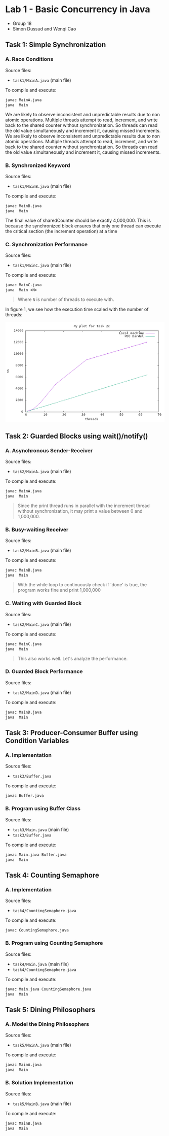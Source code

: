 # Lab 1 - Basic Concurrency in Java
- Group 18
- Simon Dussud and Wenqi Cao

## Task 1: Simple Synchronization

### A. Race Conditions
Source files:
- `task1/MainA.java` (main file)

To compile and execute:
```shell
javac MainA.java
java  Main
```
We are likely to observe inconsistent and unpredictable results due to non atomic operations.
Multiple threads attempt to read, increment, and write back to the shared counter without synchronization. So threads can read the old value simultaneously and increment it, causing missed increments.
We are likely to observe inconsistent and unpredictable results due to non atomic operations.
Multiple threads attempt to read, increment, and write back to the shared counter without synchronization. So threads can read the old value simultaneously and increment it, causing missed increments.

### B. Synchronized Keyword
Source files:
- `task1/MainB.java` (main file)

To compile and execute:
```shell
javac MainB.java
java  Main
```
The final value of sharedCounter should be exactly 4,000,000.
This is because the synchronized block ensures that only one thread can execute the critical section (the increment operation) at a time

### C. Synchronization Performance
Source files:
- `task1/MainC.java` (main file)

To compile and execute:
```shell
javac MainC.java
java  Main <N>
```
> Where `N` is number of threads to execute with.

In figure 1, we see how the execution time scaled with the number of threads:

![My plot for task 1c](data/task2c.png)

## Task 2: Guarded Blocks using wait()/notify()

### A. Asynchronous Sender-Receiver
Source files:
- `task2/MainA.java` (main file)

To compile and execute:
```shell
javac MainA.java
java  Main
```

> Since the print thread runs in parallel with the increment thread without synchronization, it may print a value between 0 and 1,000,000.

### B. Busy-waiting Receiver
Source files:
- `task2/MainB.java` (main file)

To compile and execute:
```shell
javac MainB.java
java  Main
```

> With the while loop to continuously check if 'done' is true, the program works fine and print 1,000,000

### C. Waiting with Guarded Block
Source files:
- `task2/MainC.java` (main file)

To compile and execute:
```shell
javac MainC.java
java  Main
```

> This also works well.
> Let's analyze the performance.

### D. Guarded Block Performance
Source files:
- `task2/MainD.java` (main file)

To compile and execute:
```shell
javac MainD.java
java  Main
```

## Task 3: Producer-Consumer Buffer using Condition Variables


### A. Implementation
Source files:
- `task3/Buffer.java`

To compile and execute:
```shell
javac Buffer.java
```

### B. Program using Buffer Class
Source files:
- `task3/Main.java` (main file)
- `task3/Buffer.java`

To compile and execute:
```shell
javac Main.java Buffer.java
java  Main
```

## Task 4: Counting Semaphore

### A. Implementation
Source files:
- `task4/CountingSemaphore.java`

To compile and execute:
```shell
javac CountingSemaphore.java
```

### B. Program using Counting Semaphore
Source files:
- `task4/Main.java` (main file)
- `task4/CountingSemaphore.java`

To compile and execute:
```shell
javac Main.java CountingSemaphore.java
java  Main
```

## Task 5: Dining Philosophers

### A. Model the Dining Philosophers
Source files:
- `task5/MainA.java` (main file)

To compile and execute:
```shell
javac MainA.java
java  Main
```

### B. Solution Implementation
Source files:
- `task5/MainB.java` (main file)

To compile and execute:
```shell
javac MainB.java
java  Main
```
